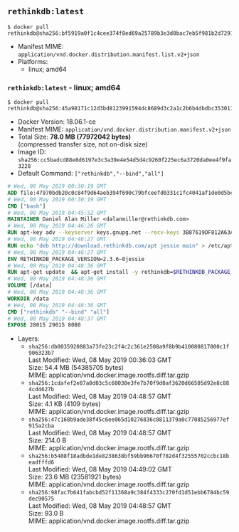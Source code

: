 ## `rethinkdb:latest`

```console
$ docker pull rethinkdb@sha256:bf5919a0f1c4cee374f8ed69a25789b3e3d0bac7eb5f981b2d72910983401dfa
```

-	Manifest MIME: `application/vnd.docker.distribution.manifest.list.v2+json`
-	Platforms:
	-	linux; amd64

### `rethinkdb:latest` - linux; amd64

```console
$ docker pull rethinkdb@sha256:45a98171c12d3bd8123991594dc8689d3c2a1c2b6b4dbdbc3530114cf7e1bd5f
```

-	Docker Version: 18.06.1-ce
-	Manifest MIME: `application/vnd.docker.distribution.manifest.v2+json`
-	Total Size: **78.0 MB (77972042 bytes)**  
	(compressed transfer size, not on-disk size)
-	Image ID: `sha256:cc5badcd88e8d6197e3c3a39e4e54d5d4c9260f225ec6a3720da0ee4f9fa3228`
-	Default Command: `["rethinkdb","--bind","all"]`

```dockerfile
# Wed, 08 May 2019 00:30:19 GMT
ADD file:47970bdb20c0c84f9d64aeb394f690c79bfceefd0331c1fc4041af1de0d5bcb1 in / 
# Wed, 08 May 2019 00:30:19 GMT
CMD ["bash"]
# Wed, 08 May 2019 04:45:52 GMT
MAINTAINER Daniel Alan Miller <dalanmiller@rethinkdb.com>
# Wed, 08 May 2019 04:46:26 GMT
RUN apt-key adv --keyserver keys.gnupg.net --recv-keys 3B87619DF812A63A8C1005C30742918E5C8DA04A
# Wed, 08 May 2019 04:46:27 GMT
RUN echo "deb http://download.rethinkdb.com/apt jessie main" > /etc/apt/sources.list.d/rethinkdb.list
# Wed, 08 May 2019 04:46:27 GMT
ENV RETHINKDB_PACKAGE_VERSION=2.3.6~0jessie
# Wed, 08 May 2019 04:48:36 GMT
RUN apt-get update 	&& apt-get install -y rethinkdb=$RETHINKDB_PACKAGE_VERSION 	&& rm -rf /var/lib/apt/lists/*
# Wed, 08 May 2019 04:48:36 GMT
VOLUME [/data]
# Wed, 08 May 2019 04:48:36 GMT
WORKDIR /data
# Wed, 08 May 2019 04:48:36 GMT
CMD ["rethinkdb" "--bind" "all"]
# Wed, 08 May 2019 04:48:37 GMT
EXPOSE 28015 29015 8080
```

-	Layers:
	-	`sha256:db0035920883a73fe23c2f4c2c361e2508a9f8b9b410080817800c1f906323b7`  
		Last Modified: Wed, 08 May 2019 00:36:03 GMT  
		Size: 54.4 MB (54385705 bytes)  
		MIME: application/vnd.docker.image.rootfs.diff.tar.gzip
	-	`sha256:1cdafef2e87a0d03c5c60030e3fe7b70f9d0af3620d66505d92e8c884cd4627b`  
		Last Modified: Wed, 08 May 2019 04:48:57 GMT  
		Size: 4.1 KB (4109 bytes)  
		MIME: application/vnd.docker.image.rootfs.diff.tar.gzip
	-	`sha256:47c168b9ade38f45c6ee065d10276836c8811379a0c77085256977ef915a2cba`  
		Last Modified: Wed, 08 May 2019 04:48:57 GMT  
		Size: 214.0 B  
		MIME: application/vnd.docker.image.rootfs.diff.tar.gzip
	-	`sha256:b5408f18adbde1de8238638bf59bb96670f782d4f32555702ccbc18beadfffd6`  
		Last Modified: Wed, 08 May 2019 04:49:02 GMT  
		Size: 23.6 MB (23581921 bytes)  
		MIME: application/vnd.docker.image.rootfs.diff.tar.gzip
	-	`sha256:98fac7b641fabcbd52f11368a9c384f4333c270fd1d51ebb6784bc59dec90575`  
		Last Modified: Wed, 08 May 2019 04:48:57 GMT  
		Size: 93.0 B  
		MIME: application/vnd.docker.image.rootfs.diff.tar.gzip
